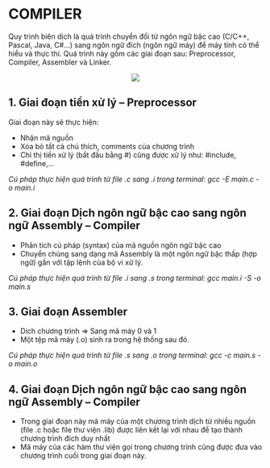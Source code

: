 # COMPILER
Quy trình biên dịch là quá trình chuyển đổi từ ngôn ngữ bậc cao (C/C++, Pascal, Java, C#…) sang ngôn ngữ đích (ngôn ngữ máy) để máy tính có thể hiểu và thực thi. Quá trình này gồm các giai đoạn sau: Preprocessor, Compiler, Assembler và Linker.
<p align="center">
  <img src="https://github.com/BinhHoangtdh/EmbeddedT6/assets/90816265/bcfd1a11-29d6-42c8-9e15-16badd2f64ef">
</p>

## 1. Giai đoạn tiền xử lý – Preprocessor
Giai đoạn này sẽ thực hiện:
* Nhận mã nguồn
* Xóa bỏ tất cả chú thích, comments của chương trình
* Chỉ thị tiền xử lý (bắt đầu bằng #) cũng được xử lý như: #include, #define,...

*Cú pháp thực hiện quá trình từ file .c sang .i trong terminal: gcc -E main.c -o main.i*
## 2. Giai đoạn Dịch ngôn ngữ bậc cao sang ngôn ngữ Assembly – Compiler
* Phân tích cú pháp (syntax) của mã nguồn ngôn ngữ bậc cao
* Chuyển chúng sang dạng mã Assembly là một ngôn ngữ bậc thấp (hợp ngữ) gần với tập lệnh của bộ vi xử lý.

*Cú pháp thực hiện quá trình từ file .i sang .s trong terminal: gcc main.i -S -o main.s*
## 3. Giai đoạn Assembler
* Dich chương trình => Sang mã máy 0 và 1
* Một tệp mã máy (.o) sinh ra trong hệ thống sau đó.

*Cú pháp thực hiện quá trình từ file .s sang .o trong terminal: gcc -c main.s -o main.o*
## 4. Giai đoạn Dịch ngôn ngữ bậc cao sang ngôn ngữ Assembly – Compiler
* Trong giai đoạn này mã máy của một chương trình dịch từ nhiều nguồn (file .c hoặc file thư viện .lib) được liên kết lại với nhau để tạo thành chương trình đích duy nhất
* Mã máy của các hàm thư viện gọi trong chương trình cũng được đưa vào chương trình cuối trong giai đoạn này.
